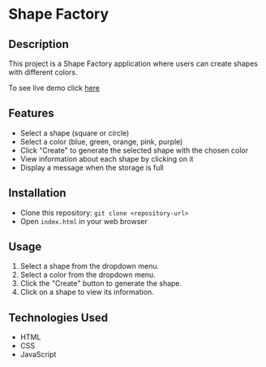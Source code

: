 # Shape Factory

## Description
This project is a Shape Factory application where users can create shapes with different colors.

To see live demo click [here](https://samanthaprogga.github.io/shape-factory/)
## Features
- Select a shape (square or circle)
- Select a color (blue, green, orange, pink, purple)
- Click "Create" to generate the selected shape with the chosen color
- View information about each shape by clicking on it
- Display a message when the storage is full

## Installation
- Clone this repository: `git clone <repository-url>`
- Open `index.html` in your web browser

## Usage
1. Select a shape from the dropdown menu.
2. Select a color from the dropdown menu.
3. Click the "Create" button to generate the shape.
4. Click on a shape to view its information.

## Technologies Used
- HTML
- CSS
- JavaScript


